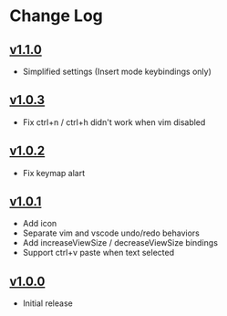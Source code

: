 # Change Log

## [v1.1.0](https://github.com/migrs/vscode-vimacs/compare/v1.0.3...v1.1.0)

- Simplified settings (Insert mode keybindings only)

## [v1.0.3](https://github.com/migrs/vscode-vimacs/compare/v1.0.2...v1.0.3)

- Fix ctrl+n / ctrl+h didn't work when vim disabled

## [v1.0.2](https://github.com/migrs/vscode-vimacs/compare/v1.0.1...v1.0.2)

- Fix keymap alart

## [v1.0.1](https://github.com/migrs/vscode-vimacs/compare/v1.0.0...v1.0.1)

- Add icon
- Separate vim and vscode undo/redo behaviors
- Add increaseViewSize / decreaseViewSize bindings
- Support ctrl+v paste when text selected

## [v1.0.0](https://github.com/migrs/vscode-vimacs/compare/90aa310...v1.0.0)

- Initial release